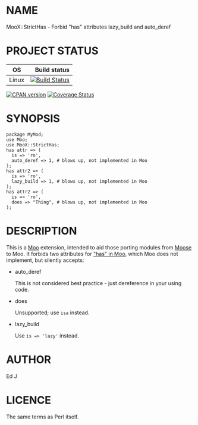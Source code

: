 # NAME

MooX::StrictHas - Forbid "has" attributes lazy\_build and auto\_deref

# PROJECT STATUS

| OS      |  Build status |
|:-------:|--------------:|
| Linux   | [![Build Status](https://travis-ci.com/mohawk2/moox-stricthas.svg?branch=master)](https://travis-ci.org/mohawk2/moox-stricthas) |

[![CPAN version](https://badge.fury.io/pl/moox-stricthas.svg)](https://metacpan.org/pod/MooX::StrictHas) [![Coverage Status](https://coveralls.io/repos/github/mohawk2/moox-stricthas/badge.svg?branch=master)](https://coveralls.io/github/mohawk2/moox-stricthas?branch=master)

# SYNOPSIS

    package MyMod;
    use Moo;
    use MooX::StrictHas;
    has attr => (
      is => 'ro',
      auto_deref => 1, # blows up, not implemented in Moo
    );
    has attr2 => (
      is => 'ro',
      lazy_build => 1, # blows up, not implemented in Moo
    );
    has attr2 => (
      is => 'ro',
      does => "Thing", # blows up, not implemented in Moo
    );

# DESCRIPTION

This is a [Moo](https://metacpan.org/pod/Moo) extension, intended to aid those porting modules from
[Moose](https://metacpan.org/pod/Moose) to Moo. It forbids two attributes for ["has" in Moo](https://metacpan.org/pod/Moo#has), which Moo
does not implement, but silently accepts:

- auto\_deref

    This is not considered best practice - just dereference in your using code.

- does

    Unsupported; use `isa` instead.

- lazy\_build

    Use `is => 'lazy'` instead.

# AUTHOR

Ed J

# LICENCE

The same terms as Perl itself.
